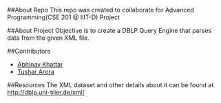 ##About Repo
This repo was created to collaborate for Advanced Programming(CSE 201 @ IIIT-D) Project

##About Project
Objective is to create a DBLP Query Engine that parses data from the given XML file.

##Contributors
* [Abhinav Khattar](https://github.com/aklife97)
* [Tushar Arora](https://github.com/tushar1208)

##Resources
The XML dataset and other details about it can be found at ​​<http://dblp.uni-trier.de/xml/>
